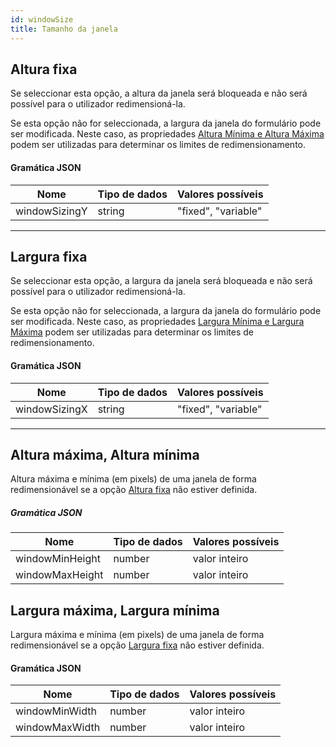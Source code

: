```yaml
---
id: windowSize
title: Tamanho da janela
---
```



## Altura fixa


Se seleccionar esta opção, a altura da janela será bloqueada e não será possível para o utilizador redimensioná-la.

Se esta opção não for seleccionada, a largura da janela do formulário pode ser modificada. Neste caso, as propriedades [Altura Mínima e Altura Máxima](#maximum-height-minimum-height) podem ser utilizadas para determinar os limites de redimensionamento.


#### Gramática JSON

| Nome          | Tipo de dados | Valores possíveis   |
| ------------- | ------------- | ------------------- |
| windowSizingY | string        | "fixed", "variable" |


---

## Largura fixa


Se seleccionar esta opção, a largura da janela será bloqueada e não será possível para o utilizador redimensioná-la.

Se esta opção não for seleccionada, a largura da janela do formulário pode ser modificada. Neste caso, as propriedades [Largura Mínima e Largura Máxima](#maximum-width-minimum-width) podem ser utilizadas para determinar os limites de redimensionamento.


#### Gramática JSON

| Nome          | Tipo de dados | Valores possíveis   |
| ------------- | ------------- | ------------------- |
| windowSizingX | string        | "fixed", "variable" |

---



## Altura máxima, Altura mínima

Altura máxima e mínima (em pixels) de uma janela de forma redimensionável se a opção [Altura fixa](#fixed-height) não estiver definida.

##### Gramática JSON

| Nome            | Tipo de dados | Valores possíveis |
| --------------- | ------------- | ----------------- |
| windowMinHeight | number        | valor inteiro     |
| windowMaxHeight | number        | valor inteiro     |


## Largura máxima, Largura mínima

Largura máxima e mínima (em pixels) de uma janela de forma redimensionável se a opção [Largura fixa](#fixed-width) não estiver definida.


#### Gramática JSON

| Nome           | Tipo de dados | Valores possíveis |
| -------------- | ------------- | ----------------- |
| windowMinWidth | number        | valor inteiro     |
| windowMaxWidth | number        | valor inteiro     |

